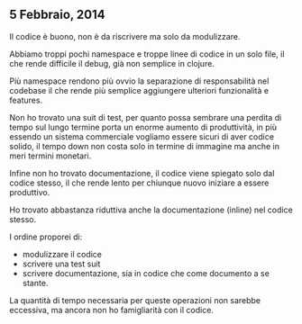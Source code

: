 ## 5 Febbraio, 2014

Il codice è buono, non è da riscrivere ma solo da modulizzare.

Abbiamo troppi pochi namespace e troppe linee di codice in un solo file, il che rende difficile il debug, già non semplice in clojure.

Più namespace rendono più ovvio la separazione di responsabilità nel codebase il che rende più semplice aggiungere ulteriori funzionalità e features.

Non ho trovato una suit di test, per quanto possa sembrare una perdita di tempo sul lungo termine porta un enorme aumento di produttività, in più essendo un sistema commerciale vogliamo essere sicuri di aver codice solido, il tempo down non costa solo in termine di immagine ma anche in meri termini monetari.

Infine non ho trovato documentazione, il codice viene spiegato solo dal codice stesso, il che rende lento per chiunque nuovo iniziare a essere produttivo.

Ho trovato abbastanza riduttiva anche la documentazione (inline) nel codice stesso.

I ordine proporei di:
- modulizzare il codice
- scrivere una test suit
- scrivere documentazione, sia in codice che come documento a se stante.

La quantità di tempo necessaria per queste operazioni non sarebbe eccessiva, ma ancora non ho famigliarità con il codice.



